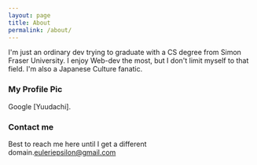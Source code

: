 ```yaml
---
layout: page
title: About
permalink: /about/
---
```


I'm just an ordinary dev trying to graduate with a CS degree from Simon Fraser University. I enjoy Web-dev the most, but I don't limit myself to that field. I'm also a Japanese Culture fanatic.

### My Profile Pic

Google [Yuudachi].

### Contact me

Best to reach me here until I get a different domain.[euleriepsilon@gmail.com](mailto:euleriepsilon@gmail.com)
